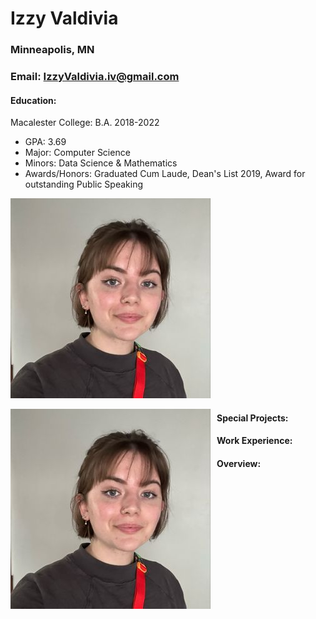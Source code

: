 # Izzy Valdivia

### Minneapolis, MN 
### Email: IzzyValdivia.iv@gmail.com


#### Education:
Macalester College: B.A. 2018-2022
- GPA: 3.69
- Major: Computer Science
- Minors: Data Science & Mathematics
- Awards/Honors: Graduated Cum Laude, Dean's List 2019, Award for outstanding Public Speaking

![Izzy's Headshot. Short brown-haired person with green eyes & a fair complexion wearing a black v neck top](izzyHeadshot.jpeg)

<img src="izzyHeadshot.jpeg"
     alt="Izzy"
     style="float: left; margin-right: 10px;" />
#### Special Projects: 


#### Work Experience: 


#### Overview: 
